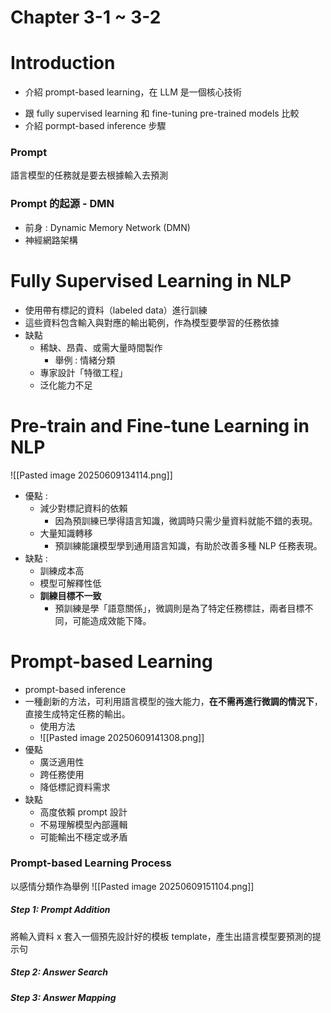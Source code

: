 # Chapter 3-1 ~ 3-2

# Introduction
- 介紹 prompt-based learning，在 LLM 是一個核心技術
+ 跟 fully supervised learning 和 fine-tuning pre-trained models 比較
+ 介紹 pormpt-based inference 步驟

### Prompt
語言模型的任務就是要去根據輸入去預測
### Prompt 的起源 - DMN
+ 前身 : Dynamic Memory Network (DMN)
+ 神經網路架構

# Fully Supervised Learning in NLP
+ 使用帶有標記的資料（labeled data）進行訓練
+ 這些資料包含輸入與對應的輸出範例，作為模型要學習的任務依據
+ 缺點
	+ 稀缺、昂貴、或需大量時間製作
		+ 舉例 : 情緒分類
	+ 專家設計「特徵工程」
	+ 泛化能力不足
# Pre-train and Fine-tune Learning in NLP
![[Pasted image 20250609134114.png]]
+ 優點 : 
	+ 減少對標記資料的依賴
		+ 因為預訓練已學得語言知識，微調時只需少量資料就能不錯的表現。
	+ 大量知識轉移
		+ 預訓練能讓模型學到通用語言知識，有助於改善多種 NLP 任務表現。
+ 缺點 : 
	+ 訓練成本高
	+ 模型可解釋性低
	+ **訓練目標不一致**  
		+ 預訓練是學「語意關係」，微調則是為了特定任務標註，兩者目標不同，可能造成效能下降。

# Prompt-based Learning
+ prompt-based inference
+ 一種創新的方法，可利用語言模型的強大能力，**在不需再進行微調的情況下**，直接生成特定任務的輸出。
	+ 使用方法
	+ ![[Pasted image 20250609141308.png]]
+ 優點
	+ 廣泛適用性
	+ 跨任務使用
	+ 降低標記資料需求
+ 缺點
	+ 高度依賴 prompt 設計
	+ 不易理解模型內部邏輯
	+ 可能輸出不穩定或矛盾

### Prompt-based Learning Process
以感情分類作為舉例
![[Pasted image 20250609151104.png]]
##### Step 1: Prompt Addition
將輸入資料 x 套入一個預先設計好的模板 template，產生出語言模型要預測的提示句

##### Step 2: Answer Search
##### Step 3: Answer Mapping